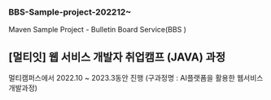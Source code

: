 ### BBS-Sample-project-202212~
Maven Sample Project - Bulletin Board Service(BBS
)
## [멀티잇] 웹 서비스 개발자 취업캠프 (JAVA) 과정

멀티캠퍼스에서 2022.10 ~ 2023.3동안 진행
(구과정명 : AI플랫폼을 활용한 웹서비스 개발과정)
